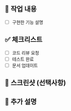 ## 🎯 작업 내용
- [ ] 구현한 기능 설명

## ✅ 체크리스트
- [ ] 코드 리뷰 요청
- [ ] 테스트 완료
- [ ] 문서 업데이트

## 📸 스크린샷 (선택사항)

## 💬 추가 설명